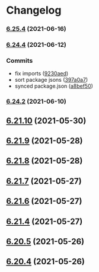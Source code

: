 # Changelog

### [6.25.4](https://github.com/wheelroom/wheelroom/compare/6.25.3...6.25.4) (2021-06-16)

### [6.24.4](https://github.com/wheelroom/wheelroom/compare/6.24.3...6.24.4) (2021-06-12)


### Commits

* fix imports ([9230aed](https://github.com/wheelroom/wheelroom/commit/9230aedb33375d7061d11e587a67740f56d69305))
* sort package jsons ([397a0a7](https://github.com/wheelroom/wheelroom/commit/397a0a71d0668c313f57e6dc24f1b35c5b9c65df))
* synced package.json ([a8bef50](https://github.com/wheelroom/wheelroom/commit/a8bef5020f978f0bab3faef3c8446163a345afdf))

### [6.24.2](https://github.com/wheelroom/wheelroom/compare/6.24.1...6.24.2) (2021-06-10)

## [6.21.10](https://github.com/wheelroom/wheelroom/compare/6.21.9...6.21.10) (2021-05-30)



## [6.21.9](https://github.com/wheelroom/wheelroom/compare/6.21.8...6.21.9) (2021-05-28)



## [6.21.8](https://github.com/wheelroom/wheelroom/compare/6.21.7...6.21.8) (2021-05-28)



## [6.21.7](https://github.com/wheelroom/wheelroom/compare/6.21.6...6.21.7) (2021-05-27)



## [6.21.6](https://github.com/wheelroom/wheelroom/compare/6.21.5...6.21.6) (2021-05-27)



## [6.21.4](https://github.com/wheelroom/wheelroom/compare/6.21.3...6.21.4) (2021-05-27)



## [6.20.5](https://github.com/wheelroom/wheelroom/compare/6.20.4...6.20.5) (2021-05-26)



## [6.20.4](https://github.com/wheelroom/wheelroom/compare/6.20.3...6.20.4) (2021-05-26)



